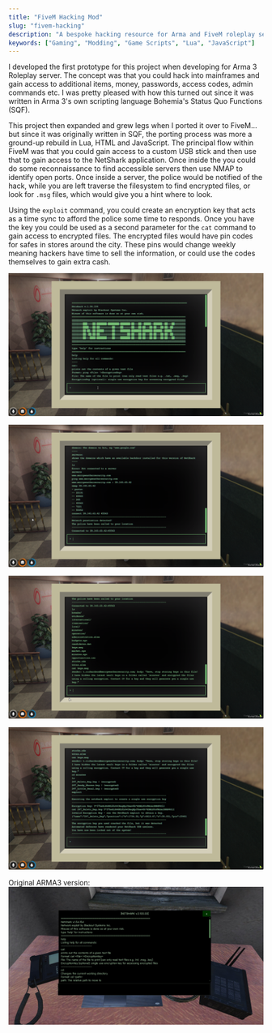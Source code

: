 ```yaml
---
title: "FiveM Hacking Mod"
slug: "fivem-hacking"
description: "A bespoke hacking resource for Arma and FiveM roleplay servers"
keywords: ["Gaming", "Modding", "Game Scripts", "Lua", "JavaScript"]
---
```


I developed the first prototype for this project when developing for Arma 3 Roleplay server. The concept was that you could hack into mainframes and gain access to additional items, money, passwords, access codes, admin commands etc. I was pretty pleased with how this turned out since it was written in Arma 3's own scripting language Bohemia's Status Quo Functions (SQF).

This project then expanded and grew legs when I ported it over to FiveM... but since it was originally written in SQF, the porting process was more a ground-up rebuild in Lua, HTML and JavaScript. The principal flow within FiveM was that you could gain access to a custom USB stick and then use that to gain access to the NetShark application. Once inside the you could do some reconnaissance to find accessible servers then use NMAP to identify open ports. Once inside a server, the police would be notified of the hack, while you are left traverse the filesystem to find encrypted files, or look for `.msg` files, which would give you a hint where to look. 

Using the `exploit` command, you could create an encryption key that acts as a time sync to afford the police some time to responds. Once you have the key you could be used as a second parameter for the `cat` command to gain access to encrypted files. The encrypted files would have pin codes for safes in stores around the city. These pins would change weekly meaning hackers have time to sell the information, or could use the codes themselves to gain extra cash. 

![logo](/project-images/fivem-hacking/feature.png)

![image](/project-images/fivem-hacking/1.png)

![image](/project-images/fivem-hacking/2.png)

![image](/project-images/fivem-hacking/3.png)


Original ARMA3 version:
![image](/project-images/fivem-hacking/4.jpg)
